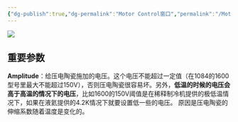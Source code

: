 ```yaml
---
{"dg-publish":true,"dg-permalink":"Motor Control窗口","permalink":"/Motor Control窗口/","dgShowLocalGraph":true}
---
```


![](/img/user/lab/素材/20230815155832.png)
## 重要参数
**Amplitude**：给压电陶瓷施加的电压。这个电压不能超过一定值（在1084的1600型号里最大不能超过150V），否则压电陶瓷很容易坏。另外，**低温的时候的电压会高于高温的情况下的电压**，比如1600的150V阈值是在稀释制冷机提供的极低温情况下，如果在液氦提供的4.2K情况下就要设置低一些的电压。
原因是压电陶瓷的伸缩系数随着温度是变化的。
